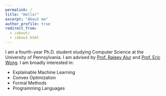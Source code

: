 ```yaml
---
permalink: /
title: "Hello!"
excerpt: "About me"
author_profile: true
redirect_from: 
  - /about/
  - /about.html
---
```


I am a fourth-year Ph.D. student studying Computer Science at the University of Pennsylvania.
I am advised by [Prof. Rajeev Alur](https://www.cis.upenn.edu/~alur/) and [Prof. Eric Wong](https://www.cis.upenn.edu/~exwong/).
I am broadly interested in:
- Explainable Machine Learning
- Convex Optimization
- Formal Methods
- Programming Languages

